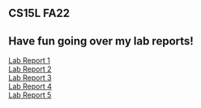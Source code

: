 ## CS15L FA22
## Have fun going over my lab reports!
[Lab Report 1](https://a-p-q.github.io/cse15l-lab-reports/lab-report-1-week-0.html)
<br/>
[Lab Report 2](https://a-p-q.github.io/cse15l-lab-reports/lab-report-1-week-1.html)
<Br/>
[Lab Report 3](https://a-p-q.github.io/cse15l-lab-reports/lab-report-2-week-3.html)
<Br/>
[Lab Report 4](https://a-p-q.github.io/cse15l-lab-reports/lab-report-3-week-5.html)
<Br/>
[Lab Report 5](https://a-p-q.github.io/cse15l-lab-reports/lab-report-4-week-7.html)